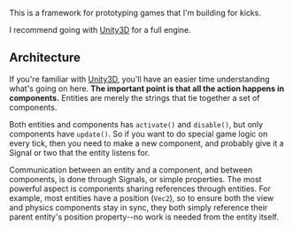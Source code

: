 This is a framework for prototyping games that I'm building for kicks.

I recommend going with [Unity3D](http://unity3d.com/) for a full engine.

## Architecture

If you're familiar with [Unity3D](http://unity3d.com/), you'll have an easier time understanding what's going on here. **The important point is that all the action happens in components.** Entities are merely the strings that tie together a set of components.

Both entities and components has `activate()` and `disable()`, but only components have `update()`. So if you want to do special game logic on every tick, then you need to make a new component, and probably give it a Signal or two that the entity listens for.

Communication between an entity and a component, and between components, is done through Signals, or simple properties. The most powerful aspect is components sharing references through entities. For example, most entities have a position (`Vec2`), so to ensure both the view and physics components stay in sync, they both simply reference their parent entity's position property--no work is needed from the entity itself.
